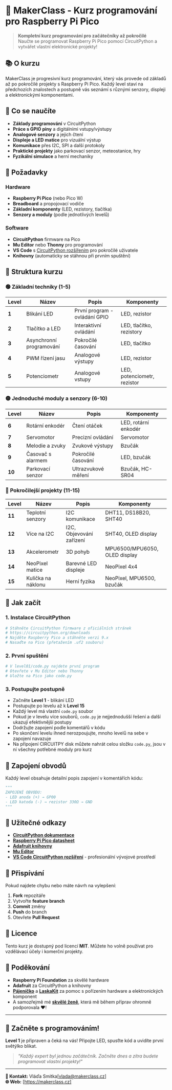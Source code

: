 # 🚀 MakerClass - Kurz programování pro Raspberry Pi Pico

> **Kompletní kurz programování pro začátečníky až pokročilé**  
> Naučte se programovat Raspberry Pi Pico pomocí CircuitPython a vytvářet vlastní elektronické projekty!

## 📚 O kurzu

MakerClass je progresivní kurz programování, který vás provede od základů až po pokročilé projekty s Raspberry Pi Pico. Každý level staví na předchozích znalostech a postupně vás seznámí s různými senzory, displeji a elektronickými komponentami.

## 🎯 Co se naučíte

- **Základy programování** v CircuitPython
- **Práce s GPIO piny** a digitálními vstupy/výstupy
- **Analogové senzory** a jejich čtení
- **Displeje a LED matice** pro vizuální výstup
- **Komunikace** přes I2C, SPI a další protokoly
- **Praktické projekty** jako parkovací senzor, meteostanice, hry
- **Fyzikální simulace** a herní mechaniky

## 🔧 Požadavky

### Hardware
- **Raspberry Pi Pico** (nebo Pico W)
- **Breadboard** a propojovací vodiče
- **Základní komponenty** (LED, rezistory, tlačítka)
- **Senzory a moduly** (podle jednotlivých levelů)

### Software
- **CircuitPython** firmware na Pico
- **Mu Editor** nebo **Thonny** pro programování
- **VS Code** s [CircuitPython rozšířením](https://marketplace.visualstudio.com/items?itemName=wmerkens.vscode-circuitpython-v2) pro pokročilé uživatele
- **Knihovny** (automaticky se stáhnou při prvním spuštění)

## 📁 Struktura kurzu

### 🟢 **Základní techniky (1-5)**
| Level | Název | Popis | Komponenty |
|-------|-------|-------|------------|
| **1** | Blikání LED | První program - ovládání GPIO | LED, rezistor |
| **2** | Tlačítko a LED | Interaktivní ovládání | LED, tlačítko, rezistory |
| **3** | Asynchronní programování | Pokročilé časování | LED, tlačítko |
| **4** | PWM řízení jasu | Analogové výstupy | LED, rezistor |
| **5** | Potenciometr | Analogové vstupy | LED, potenciometr, rezistor |

### 🟡 **Jednoduché moduly a senzory (6-10)**
| Level | Název | Popis | Komponenty |
|-------|-------|-------|------------|
| **6** | Rotární enkodér | Čtení otáček | LED, rotární enkodér |
| **7** | Servomotor | Precizní ovládání | Servomotor |
| **8** | Melodie a zvuky | Zvukové výstupy | Bzučák |
| **9** | Časovač s alarmem | Pokročilé časování | LED, bzučák |
| **10** | Parkovací senzor | Ultrazvukové měření | Bzučák, HC-SR04 |

### 🔴 **Pokročilejší projekty (11-15)**
| Level | Název | Popis | Komponenty |
|-------|-------|-------|------------|
| **11** | Teplotní senzory | I2C komunikace | DHT11, DS18B20, SHT40 |
| **12** | Více na I2C | I2C, Objevování zařízení | SHT40, OLED display |
| **13** | Akcelerometr | 3D pohyb | MPU6500/MPU6050, OLED display |
| **14** | NeoPixel matice | Barevné LED displeje | NeoPixel 4x4 |
| **15** | Kulička na náklonu | Herní fyzika | NeoPixel, MPU6500, bzučák |

## 🚀 Jak začít

### 1. Instalace CircuitPython
```bash
# Stáhněte CircuitPython firmware z oficiálních stránek
# https://circuitpython.org/downloads
# Najděte Raspberry Pico a stáhněte verzi 9.x
# Nasaďte na Pico (přetažením .uf2 souboru)
```

### 2. První spuštění
```python
# V level01/code.py najdete první program
# Otevřete v Mu Editor nebo Thonny
# Uložte na Pico jako code.py
```

### 3. Postupujte postupně
- Začněte **Level 1** - blikání LED
- Postupujte po levelu až k **Level 15**
- Každý level má vlastní `code.py` soubor
- Pokud je v levelu více souborů, `code.py` je nejjednodušší řešení a další ukazují efektivnější postupy 
- Dodržujte zapojení podle komentářů v kódu
- Po skončení levelu ihned nerozpoujujte, mnoho levelů na sebe v zapojení navazuje
- Na připojení CIRCUITPY disk můžete nahrát celou složku `code.py`, jsou v ní všechny potřebné moduly pro kurz

## 🔌 Zapojení obvodů

Každý level obsahuje detailní popis zapojení v komentářích kódu:

```python
"""
ZAPOJENÍ OBVODU:
- LED anoda (+) → GP00
- LED katoda (-) → rezistor 330Ω → GND
"""
```

## 📖 Užitečné odkazy

- [**CircuitPython dokumentace**](https://docs.circuitpython.org/)
- [**Raspberry Pi Pico datasheet**](https://datasheets.raspberrypi.com/pico/pico-datasheet.pdf)
- [**Adafruit knihovny**](https://github.com/adafruit/Adafruit_CircuitPython_Bundle)
- [**Mu Editor**](https://codewith.mu/)
- [**VS Code CircuitPython rozšíření**](https://marketplace.visualstudio.com/items?itemName=wmerkens.vscode-circuitpython-v2) - profesionální vývojové prostředí

## 🤝 Přispívání

Pokud najdete chybu nebo máte návrh na vylepšení:

1. **Fork** repozitáře
2. Vytvořte **feature branch**
3. **Commit** změny
4. **Push** do branch
5. Otevřete **Pull Request**

## 📄 Licence

Tento kurz je dostupný pod licencí **MIT**. Můžete ho volně používat pro vzdělávací účely i komerční projekty.

## 🙏 Poděkování

- **Raspberry Pi Foundation** za skvělé hardware
- **Adafruit** za CircuitPython a knihovny
- **[Pájeníčko](https://pajenicko.cz/)** a **[LaskaKit](https://www.laskakit.cz/)** za pomoc s pořízením hardware a elektronických komponent
- A samozřejmě mé **[skvělé ženě](https://x.com/xamulka)**, která mě během příprav ohromně podporovala ❤!

---

## 🎉 Začněte s programováním!

**Level 1** je připraven a čeká na vás! Připojte LED, spusťte kód a uvidíte první světýlko blikat. 

> *"Každý expert byl jednou začátečník. Začněte dnes a zítra budete programovat vlastní projekty!"*

---

**📧 Kontakt:** Vláďa Smitka[vlada@makerclass.cz]  
**🌐 Web:** [https://makerclass.cz]  

